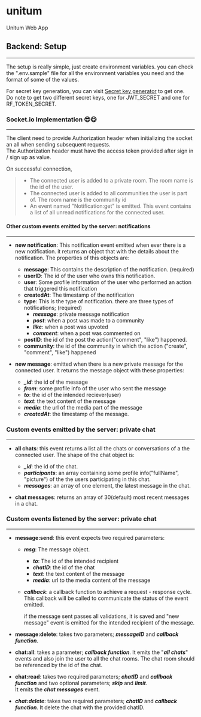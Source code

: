 # unitum

Unitum Web App

## Backend: Setup

---

The setup is really simple, just create environment variables. you can check the ".env.sample" file for all the environment variables you need and the format of some of the values.

For secret key generation, you can visit [Secret key generator](https://secret-key-generator.vercel.app/) to get one.  
Do note to get two different secret keys, one for JWT_SECRET and one for RF_TOKEN_SECRET.

### Socket.io Implementation 😎😋

---

The client need to provide Authorization header when initializing the socket an all when sending subsequent requests.<br>
The Authorization header must have the access token provided after sign in / sign up as value.<br>

On successful connection,

> - The connected user is added to a private room. The room name is the id of the user.
> - The connected user is added to all communities the user is part of. The room name is the community id
> - An event named "Notification:get" is emitted. This event contains a list of all unread notifications for the connected user.

#### Other custom events emitted by the server: notifications

---

- **new notification**: This notification event emitted when ever there is a new notification. it returns an object that with the details about the notification. The properties of this objects are:

  - **message**: This contains the description of the notification. (required)
  - **userID**: The id of the user who owns this notification.
  - **user**: Some profile information of the user who performed an action that triggered this notification
  - **createdAt**: The timestamp of the notification
  - **type**: This is the type of notification. there are three types of notifications; (required)
    - **_message_**: private message notification
    - **_post_**: when a post was made to a community
    - **_like_**: when a post was upvoted
    - **_comment_**: when a post was commented on
  - **postID**: the id of the post the action("comment", "like") happened.
  - **community**: the id of the community in which the action ("create", "comment", "like") happened

- **new message**: emitted when there is a new private message for the connected user. It returns the message object with these properties:
  - **_\_id_**: the id of the message
  - **_from_**: some profile info of the user who sent the message
  - **_to_**: the id of the intended reciever(user)
  - **_text_**: the text content of the message
  - **_media_**: the url of the media part of the message
  - **_createdAt_**: the timestamp of the message.

### Custom events emitted by the server: private chat

---

- **all chats**: this event returns a list all the chats or conversations of a the connected user. The shape of the chat object is:

  - **_\_id_**: the id of the chat.
  - **_participants_**: an array containing some profile info("fullName", "picture") of the the users participating in this chat.
  - **_messages_**: an array of one element, the latest message in the chat.

- **chat messages**: returns an array of 30(default) most recent messages in a chat.

### Custom events listened by the server: private chat

---

- **message:send**: this event expects two required parameters:

  - **_msg_**: The message object.
    - **_to_**: The id of the intended recipient
    - **_chatID_**: the id of the chat
    - **_text_**: the text content of the message
    - **_media_**: url to the media content of the message
  - **_callback_**: a callback function to achieve a request - response cycle. This callback will be called to communicate the status of the event emitted.

    if the message sent passes all validations, it is saved and "new message" event is emitted for the intended recipient of the message.

- **message:delete**: takes two parameters; **_messageID_** and **_callback function_**.

- **chat:all**: takes a parameter; **_callback function_**. It emits the "**_all chats_**" events and also join the user to all the chat rooms. The chat room should be referenced by the id of the chat.

- **chat:read**: takes two required parameters; **_chatID_** and **_callback function_** and two optional parameters; **_skip_** and **_limit_**.<br>
  It emits the **_chat messages_** event.

- **_chat:delete_**: takes two required parameters; **_chatID_** and **_callback function_**. It delete the chat with the provided chatID.
